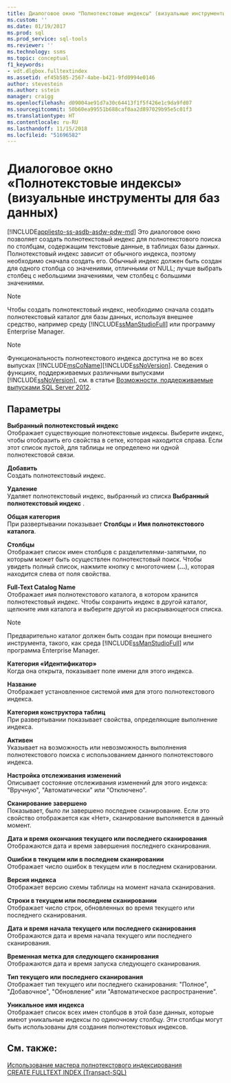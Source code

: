 ```yaml
---
title: Диалоговое окно "Полнотекстовые индексы" (визуальные инструменты для баз данных) | Документация Майкрософт
ms.custom: ''
ms.date: 01/19/2017
ms.prod: sql
ms.prod_service: sql-tools
ms.reviewer: ''
ms.technology: ssms
ms.topic: conceptual
f1_keywords:
- vdt.dlgbox.fulltextindex
ms.assetid: ef45b585-2567-4abe-b421-9fd0994e0146
author: stevestein
ms.author: sstein
manager: craigg
ms.openlocfilehash: d09004ae91d7a30c64413f1f5f426e1c9da9fd07
ms.sourcegitcommit: 50b60ea99551b688caf0aa2d897029b95e5c01f3
ms.translationtype: HT
ms.contentlocale: ru-RU
ms.lasthandoff: 11/15/2018
ms.locfileid: "51696582"
---
```

# <a name="full-text-index-dialog-box-visual-database-tools"></a>Диалоговое окно «Полнотекстовые индексы» (визуальные инструменты для баз данных)
[!INCLUDE[appliesto-ss-asdb-asdw-pdw-md](../../includes/appliesto-ss-asdb-asdw-pdw-md.md)]
Это диалоговое окно позволяет создать полнотекстовый индекс для полнотекстового поиска по столбцам, содержащим текстовые данные, в таблицах базы данных. Полнотекстовый индекс зависит от обычного индекса, поэтому необходимо сначала создать его. Обычный индекс должен быть создан для одного столбца со значениями, отличными от NULL; лучше выбрать столбец с небольшими значениями, чем столбец с большими значениями.  
  
> [!NOTE]  
> Чтобы создать полнотекстовый индекс, необходимо сначала создать полнотекстовый каталог для базы данных, используя внешнее средство, например среду [!INCLUDE[ssManStudioFull](../../includes/ssmanstudiofull-md.md)] или программу Enterprise Manager.  
  
> [!NOTE]  
> Функциональность полнотекстового индекса доступна не во всех выпусках [!INCLUDE[msCoName](../../includes/msconame_md.md)][!INCLUDE[ssNoVersion](../../includes/ssnoversion-md.md)]. Сведения о функциях, поддерживаемых различными выпусками [!INCLUDE[ssNoVersion](../../includes/ssnoversion-md.md)], см. в статье [Возможности, поддерживаемые выпусками SQL Server 2012](https://msdn.microsoft.com/5da61ff5-12b9-48e6-b3c8-0dacca1751c4).  
  
## <a name="options"></a>Параметры  
**Выбранный полнотекстовый индекс**  
Отображает существующие полнотекстовые индексы. Выберите индекс, чтобы отобразить его свойства в сетке, которая находится справа. Если этот список пустой, для таблицы не определено ни одной полнотекстовой связи.  
  
**Добавить**  
Создать полнотекстовый индекс.  
  
**Удаление**  
Удаляет полнотекстовый индекс, выбранный из списка **Выбранный полнотекстовый индекс** .  
  
**Общая категория**  
При развертывании показывает **Столбцы** и **Имя полнотекстового каталога**.  
  
**Столбцы**  
Отображает список имен столбцов с разделителями-запятыми, по которым может быть осуществлен полнотекстовый поиск. Чтобы увидеть полный список, нажмите кнопку с многоточием (**…**), которая находится слева от поля свойства.  
  
**Full-Text Catalog Name**  
Отображает имя полнотекстового каталога, в котором хранится полнотекстовый индекс. Чтобы сохранить индекс в другой каталог, щелкните имя каталога и выберите другой из раскрывающегося списка.  
  
> [!NOTE]  
> Предварительно каталог должен быть создан при помощи внешнего инструмента, такого, как среда [!INCLUDE[ssManStudioFull](../../includes/ssmanstudiofull-md.md)] или программа Enterprise Manager.  
  
**Категория «Идентификатор»**  
Когда она открыта, показывает поле имени для этого индекса.  
  
**Название**  
Отображает установленное системой имя для этого полнотекстового индекса.  
  
**Категория конструктора таблиц**  
При развертывании показывает свойства, определяющие выполнение индекса.  
  
**Активен**  
Указывает на возможность или невозможность выполнения полнотекстового поиска с использованием данного полнотекстового индекса.  
  
**Настройка отслеживания изменений**  
Описывает состояние отслеживания изменений для этого индекса: "Вручную", "Автоматически" или "Отключено".  
  
**Сканирование завершено**  
Показывает, было ли завершено последнее сканирование. Если это свойство отображается как «Нет», сканирование выполняется в данный момент.  
  
**Дата и время окончания текущего или последнего сканирования**  
Отображаются дата и время завершения последнего сканирования.  
  
**Ошибки в текущем или в последнем сканировании**  
Отображает число ошибок в текущем или в последнем сканировании.  
  
**Версия индекса**  
Отображает версию схемы таблицы на момент начала сканирования.  
  
**Строки в текущем или последнем сканировании**  
Отображает число строк, обновленных во время текущего или последнего сканирования.  
  
**Дата и время начала текущего или последнего сканирования**  
Отображаются дата и время начала текущего или последнего сканирования.  
  
**Временная метка для следующего сканирования**  
Отображаются дата и время запуска следующего сканирования.  
  
**Тип текущего или последнего сканирования**  
Отображает тип текущего или последнего сканирования: "Полное", "Добавочное", "Обновление" или "Автоматическое распространение".  
  
**Уникальное имя индекса**  
Отображает список всех имен столбцов в этой базе данных, которые имеют уникальные индексы по одиночному столбцу. Эти столбцы могут быть использованы для создания полнотекстовых индексов.  
  
## <a name="see-also"></a>См. также:  
[Использование мастера полнотекстового индексирования](https://msdn.microsoft.com/3e9d9605-6525-4781-9168-fdaa06db3459)  
[CREATE FULLTEXT INDEX (Transact-SQL)](https://msdn.microsoft.com/8b80390f-5f8b-4e66-9bcc-cabd653c19fd)  
  
